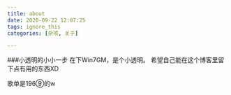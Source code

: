 ```yaml
---
title: about
date: 2020-09-22 12:07:25
tags: ignore_this
categories: [杂项, 关于]

---
```

###小透明的小小一步
在下Win7GM，是个小透明。
希望自己能在这个博客里留下点有用的东西XD

歌单是196⑨的w
